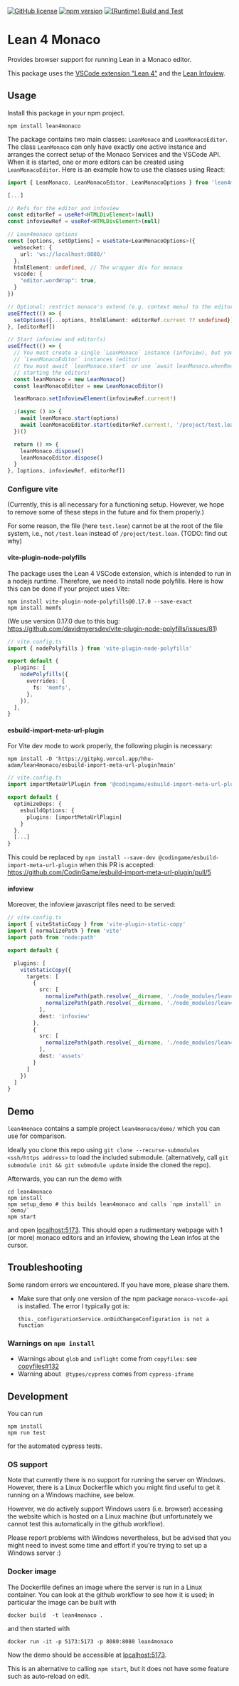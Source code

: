 [![GitHub license](https://img.shields.io/badge/License-Apache_2.0-blue.svg)](https://github.com/hhu-adam/lean4monaco/blob/main/LICENSE)
[![npm version](https://img.shields.io/npm/v/lean4monaco.svg)](https://www.npmjs.com/package/lean4monaco)
[![(Runtime) Build and Test](https://github.com/hhu-adam/lean4monaco/actions/workflows/test.yml/badge.svg)](https://github.com/hhu-adam/lean4monaco/actions/workflows/test.yml)

# Lean 4 Monaco

Provides browser support for running Lean in a Monaco editor.

This package uses the [VSCode extension
"Lean 4"](https://marketplace.visualstudio.com/items?itemName=leanprover.lean4) and the
[Lean Infoview](https://www.npmjs.com/package/@leanprover/infoview).

## Usage

Install this package in your npm project.

```
npm install lean4monaco
```

The package contains two main classes: `LeanMonaco` and `LeanMonacoEditor`. The
class `LeanMonaco` can only have exactly one active instance and arranges the
correct setup of the Monaco Services and the VSCode API. When it is started,
one or more editors can be created using `LeanMonacoEditor`. Here is an example
how to use the classes using React:

```ts
import { LeanMonaco, LeanMonacoEditor, LeanMonacoOptions } from 'lean4monaco'

[...]

// Refs for the editor and infoview
const editorRef = useRef<HTMLDivElement>(null)
const infoviewRef = useRef<HTMLDivElement>(null)

// Lean4monaco options
const [options, setOptions] = useState<LeanMonacoOptions>({
  websocket: {
    url: 'ws://localhost:8080/'
  },
  htmlElement: undefined, // The wrapper div for monaco
  vscode: {
    "editor.wordWrap": true,
  }
})

// Optional: restrict monaco's extend (e.g. context menu) to the editor itself
useEffect(() => {
  setOptions({...options, htmlElement: editorRef.current ?? undefined})
}, [editorRef])

// Start infoview and editor(s)
useEffect(() => {
  // You must create a single `LeanMonaco` instance (infoview), but you can create multiple
  // `LeanMonacoEditor` instances (editor)
  // You must await `leanMonaco.start` or use `await leanMonaco.whenReady` before
  // starting the editors!
  const leanMonaco = new LeanMonaco()
  const leanMonacoEditor = new LeanMonacoEditor()

  leanMonaco.setInfoviewElement(infoviewRef.current!)

  ;(async () => {
    await leanMonaco.start(options)
    await leanMonacoEditor.start(editorRef.current!, '/project/test.lean', '#check Nat')
  })()

  return () => {
    leanMonaco.dispose()
    leanMonacoEditor.dispose()
  }
}, [options, infoviewRef, editorRef])
```

### Configure vite

(Currently, this is all necessary for a functioning setup. However, we hope to remove some of these
steps in the future and fix them properly.)

For some reason, the file (here `test.lean`) cannot be at the root of the file system, i.e., not `/test.lean` instead of `/project/test.lean`. (TODO: find out why)

#### vite-plugin-node-polyfills

The package uses the Lean 4 VSCode extension, which is intended to run in a nodejs runtime. Therefore, we need to install node polyfills.
Here is how this can be done if your project uses Vite:
```
npm install vite-plugin-node-polyfills@0.17.0 --save-exact
npm install memfs
```
(We use version 0.17.0 due to this bug: https://github.com/davidmyersdev/vite-plugin-node-polyfills/issues/81)

```ts
// vite.config.ts
import { nodePolyfills } from 'vite-plugin-node-polyfills'

export default {
  plugins: [
    nodePolyfills({
      overrides: {
        fs: 'memfs',
      },
    }),
  ],
}
```

#### esbuild-import-meta-url-plugin

For Vite dev mode to work properly, the following plugin is necessary:

```
npm install -D 'https://gitpkg.vercel.app/hhu-adam/lean4monaco/esbuild-import-meta-url-plugin?main'
```

```ts
// vite.config.ts
import importMetaUrlPlugin from '@codingame/esbuild-import-meta-url-plugin'

export default {
  optimizeDeps: {
    esbuildOptions: {
      plugins: [importMetaUrlPlugin]
    }
  },
  [...]
}
```

This could be replaced by `npm install --save-dev @codingame/esbuild-import-meta-url-plugin` when this PR is accepted: https://github.com/CodinGame/esbuild-import-meta-url-plugin/pull/5

#### infoview

Moreover, the infoview javascript files need to be served:

```ts
// vite.config.ts
import { viteStaticCopy } from 'vite-plugin-static-copy'
import { normalizePath } from 'vite'
import path from 'node:path'

export default {

  plugins: [
    viteStaticCopy({
      targets: [
        {
          src: [
            normalizePath(path.resolve(__dirname, './node_modules/lean4monaco/node_modules/@leanprover/infoview/dist/*')),
            normalizePath(path.resolve(__dirname, './node_modules/lean4monaco/dist/webview/webview.js')),
          ],
          dest: 'infoview'
        },
        {
          src: [
            normalizePath(path.resolve(__dirname, './node_modules/lean4monaco/node_modules/@leanprover/infoview/dist/codicon.ttf'))
          ],
          dest: 'assets'
        }
      ]
    })
  ]
}
```

## Demo

`lean4monaco` contains a sample project `lean4monaco/demo/` which you can use for comparison.

Ideally you clone this repo using `git clone --recurse-submodules <ssh/https address>` to load the included submodule.
(alternatively, call `git submodule init && git submodule update` inside the cloned the repo).

Afterwards, you can run the demo with

```
cd lean4monaco
npm install
npm setup_demo # this builds lean4monaco and calls `npm install` in `demo/`
npm start
```

and open [localhost:5173](http://localhost:5173). This should open a rudimentary webpage
with 1 (or more) monaco editors and an infoview, showing the Lean infos at the cursor.

## Troubleshooting

Some random errors we encountered. If you have more, please share them.

* Make sure that only one version of the npm package `monaco-vscode-api` is installed. The error I typically got is:

  ```
  this._configurationService.onDidChangeConfiguration is not a function
  ```

### Warnings on `npm install`

* Warnings about `glob` and `inflight` come from `copyfiles`: see [copyfiles#132](https://github.com/calvinmetcalf/copyfiles/pull/132)
* Warning about ` @types/cypress` comes from `cypress-iframe`

## Development

You can run

```
npm install
npm run test
```

for the automated cypress tests.

### OS support

Note that currently there is no support for running the server on Windows. However, there
is a Linux Dockerfile which you might find useful to get it running on a Windows machine,
see below.

However, we do actively support Windows users (i.e. browser) accessing the website which is hosted
on a Linux machine (but unfortunately we cannot test this automatically in the github workflow).

Please report problems with Windows nevertheless, but be advised that you might need to
invest some time and effort if you're trying to set up a Windows server :)

### Docker image

The Dockerfile defines an image where the server is run in a Linux container.
You can look at the github workflow to see how it is used; in particular the image can
be built with

```
docker build  -t lean4monaco .
```

and then started with

```
docker run -it -p 5173:5173 -p 8080:8080 lean4monaco
```

Now the demo should be accessible at [localhost:5173](http://localhost:5173).

This is an alternative to calling `npm start`, but it
does not have some feature such as auto-reload
on edit.
